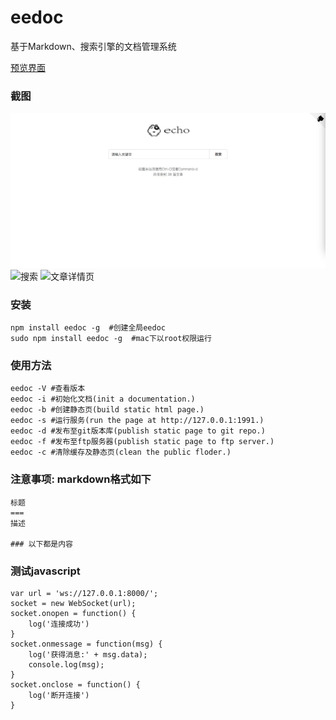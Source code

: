 eedoc
===
基于Markdown、搜索引擎的文档管理系统

[预览界面](https://pluckypan.github.io)

### 截图
![主界面](https://raw.githubusercontent.com/Pluckypan/eedoc/master/screenshoot/main.pic.jpg)
![搜索](https://raw.githubusercontent.com/Pluckypan/eedoc/master/screenshoot/search.pic.jpg)
![文章详情页](https://raw.githubusercontent.com/Pluckypan/eedoc/master/screenshoot/article.pic.jpg)

### 安装
```
npm install eedoc -g  #创建全局eedoc
sudo npm install eedoc -g  #mac下以root权限运行
```
### 使用方法
```
eedoc -V #查看版本
eedoc -i #初始化文档(init a documentation.)
eedoc -b #创建静态页(build static html page.)
eedoc -s #运行服务(run the page at http://127.0.0.1:1991.)
eedoc -d #发布至git版本库(publish static page to git repo.)
eedoc -f #发布至ftp服务器(publish static page to ftp server.)
eedoc -c #清除缓存及静态页(clean the public floder.)
```
### 注意事项: markdown格式如下
```
标题
===
描述

### 以下都是内容
```
### 测试javascript
```
var url = 'ws://127.0.0.1:8000/';
socket = new WebSocket(url);
socket.onopen = function() {
    log('连接成功')
}
socket.onmessage = function(msg) {
    log('获得消息:' + msg.data);
    console.log(msg);
}
socket.onclose = function() {
    log('断开连接')
}
```